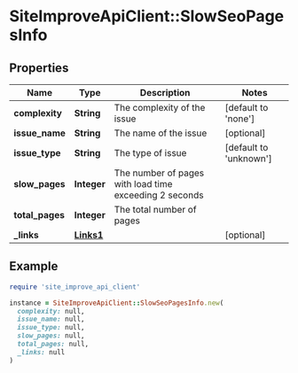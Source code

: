 # SiteImproveApiClient::SlowSeoPagesInfo

## Properties

| Name | Type | Description | Notes |
| ---- | ---- | ----------- | ----- |
| **complexity** | **String** | The complexity of the issue | [default to &#39;none&#39;] |
| **issue_name** | **String** | The name of the issue | [optional] |
| **issue_type** | **String** | The type of issue | [default to &#39;unknown&#39;] |
| **slow_pages** | **Integer** | The number of pages with load time exceeding 2 seconds |  |
| **total_pages** | **Integer** | The total number of pages |  |
| **_links** | [**Links1**](Links1.md) |  | [optional] |

## Example

```ruby
require 'site_improve_api_client'

instance = SiteImproveApiClient::SlowSeoPagesInfo.new(
  complexity: null,
  issue_name: null,
  issue_type: null,
  slow_pages: null,
  total_pages: null,
  _links: null
)
```

